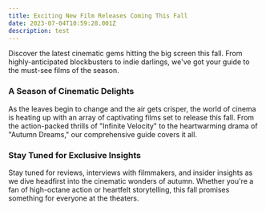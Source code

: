 ```yaml
---
title: Exciting New Film Releases Coming This Fall
date: 2023-07-04T10:59:28.001Z
description: test
---
```


Discover the latest cinematic gems hitting the big screen this fall. From highly-anticipated blockbusters to indie darlings, we've got your guide to the must-see films of the season.

### A Season of Cinematic Delights

As the leaves begin to change and the air gets crisper, the world of cinema is heating up with an array of captivating films set to release this fall. From the action-packed thrills of "Infinite Velocity" to the heartwarming drama of "Autumn Dreams," our comprehensive guide covers it all.

### Stay Tuned for Exclusive Insights

Stay tuned for reviews, interviews with filmmakers, and insider insights as we dive headfirst into the cinematic wonders of autumn. Whether you're a fan of high-octane action or heartfelt storytelling, this fall promises something for everyone at the theaters.
